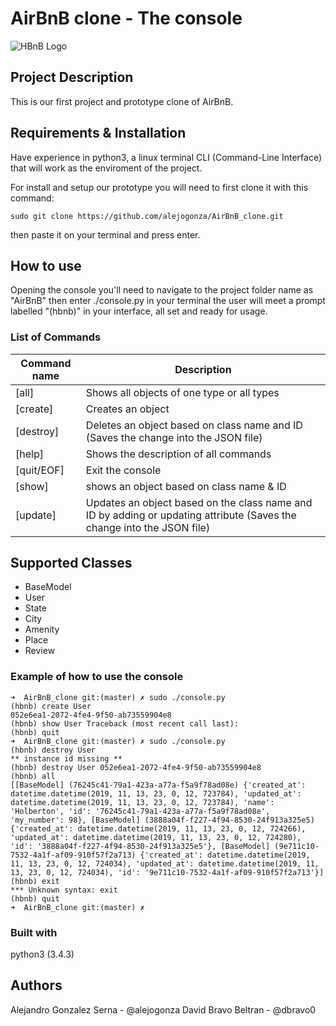 # AirBnB clone - The console

![HBnB Logo](https://i.ibb.co/MMvC1rY/65f4a1dd9c51265f49d0.png)

## Project Description
This is our first project and prototype clone of AirBnB.

## Requirements & Installation
Have experience in python3, a linux terminal CLI (Command-Line Interface) that will work as the enviroment of the project.

For install and setup our prototype you will need to first clone it with this command:
```
sudo git clone https://github.com/alejogonza/AirBnB_clone.git
```
then paste it on your terminal and press enter.

## How to use
Opening the console you'll need to navigate to the project folder name as "AirBnB" then enter ./console.py in your terminal the user will meet a prompt labelled "(hbnb)" in your interface, all set and ready for usage.

### List of Commands
| **Command name** | **Description** |
| ---------------- | --------------- |
|[all] | Shows all objects of one type or all types |
|[create] | Creates an object |
|[destroy] | Deletes an object based on class name and ID (Saves the change into the JSON file) |
|[help] | Shows the description of all commands |
|[quit/EOF] | Exit the console |
|[show] | shows an object based on class name & ID |
|[update] | Updates an object based on the class name and ID by adding or updating attribute (Saves the change into the JSON file) |

## Supported Classes
 - BaseModel
 - User
 - State
 - City
 - Amenity
 - Place
 - Review

### Example of how to use the console
```
➜  AirBnB_clone git:(master) ✗ sudo ./console.py
(hbnb) create User
052e6ea1-2072-4fe4-9f50-ab73559904e8
(hbnb) show User Traceback (most recent call last):
(hbnb) quit
➜  AirBnB_clone git:(master) ✗ sudo ./console.py
(hbnb) destroy User
** instance id missing **
(hbnb) destroy User 052e6ea1-2072-4fe4-9f50-ab73559904e8
(hbnb) all
[[BaseModel] (76245c41-79a1-423a-a77a-f5a9f78ad08e) {'created_at': datetime.datetime(2019, 11, 13, 23, 0, 12, 723784), 'updated_at': datetime.datetime(2019, 11, 13, 23, 0, 12, 723784), 'name': 'Holberton', 'id': '76245c41-79a1-423a-a77a-f5a9f78ad08e', 'my_number': 98}, [BaseModel] (3888a04f-f227-4f94-8530-24f913a325e5) {'created_at': datetime.datetime(2019, 11, 13, 23, 0, 12, 724266), 'updated_at': datetime.datetime(2019, 11, 13, 23, 0, 12, 724280), 'id': '3888a04f-f227-4f94-8530-24f913a325e5'}, [BaseModel] (9e711c10-7532-4a1f-af09-910f57f2a713) {'created_at': datetime.datetime(2019, 11, 13, 23, 0, 12, 724034), 'updated_at': datetime.datetime(2019, 11, 13, 23, 0, 12, 724034), 'id': '9e711c10-7532-4a1f-af09-910f57f2a713'}]
(hbnb) exit
*** Unknown syntax: exit
(hbnb) quit
➜  AirBnB_clone git:(master) ✗
```

### Built with
python3 (3.4.3)

## Authors
Alejandro Gonzalez Serna - @alejogonza
David Bravo Beltran - @dbravo0
